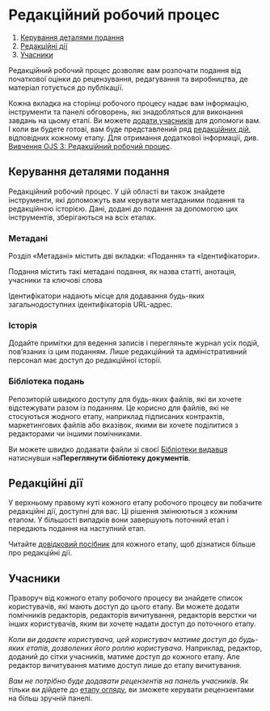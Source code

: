 # Редакційний робочий процес

1. [Керування деталями подання](editorial-workflow#manage-submission-details)
1. [Редакційні дії](editorial-workflow#editorial-actions)
1. [Учасники](editorial-workflow#participants)

Редакційний робочий процес дозволяє вам розпочати подання від початкової оцінки до рецензування, редагування та виробництва, де матеріал готується до публікації.

Кожна вкладка на сторінці робочого процесу надає вам інформацію, інструменти та панелі обговорень, які знадобляться для виконання завдань на цьому етапі. Ви можете [додати учасників](editorial-workflow#participants) для допомоги вам. І коли ви будете готові, вам буде представлений ряд [редакційних дій](editorial-workflow#editorial-actions), відповідних кожному етапу. Для отримання додаткової інформації, див. [Вивчення OJS 3: Редакційний робочий процес](https://docs.pkp.sfu.ca/learning-ojs/en/editorial-workflow).

## <a name="manage-submission-details"></a>Керування деталями подання

Редакційний робочий процес. У цій області ви також знайдете інструменти, які допоможуть вам керувати метаданими подання та редакційною історією. Дані, додані до подання за допомогою цих інструментів, зберігаються на всіх етапах.

### <a name="metadata"></a>Метадані

Розділ «Метадані» містить дві вкладки: «Подання» та «Ідентифікатори».

Подання містить такі метадані подання, як назва статті, анотація, учасники та ключові слова

Ідентифікатори надають місце для додавання будь-яких загальнодоступних ідентифікаторів URL-адрес.

### <a name="editorial-history"></a>Історія

Додайте примітки для ведення записів і перегляньте журнал усіх подій, пов’язаних із цим поданням. Лише редакційний та адміністративний персонал має доступ до редакційної історії.

### <a name="submission-library"></a>Бібліотека подань

Репозиторій швидкого доступу для будь-яких файлів, які ви хочете відстежувати разом із поданням. Це корисно для файлів, які не стосуються жодного етапу, наприклад підписаних контрактів, маркетингових файлів або вказівок, якими ви хочете поділитися з редакторами чи іншими помічниками.

Ви можете швидко додавати файли зі своєї [Бібліотеки видавця](settings/workflow-settings#publisher) натиснувши на**Переглянути бібліотеку документів**.

## <a name="editorial-actions"></a>Редакційні дії

У верхньому правому куті кожного етапу робочого процесу ви побачите редакційні дії, доступні для вас. Ці рішення змінюються з кожним етапом. У більшості випадків вони завершують поточний етап і передають подання на наступний етап.

Читайте [довідковий посібник](https://docs.pkp.sfu.ca/learning-ojs/en/editorial-workflow) для кожного етапу, щоб дізнатися більше про редакційні дії.

## <a name="participants"></a>Учасники

Праворуч від кожного етапу робочого процесу ви знайдете список користувачів, які мають доступ до цього етапу. Ви можете додати помічників редакторів, редакторів вичитування, редакторів верстки чи інших користувачів, яким ви хочете надати доступ до поточного етапу.

*Коли ви додаєте користувача, цей користувач матиме доступ до будь-яких етапів, дозволених його роллю користувача*. Наприклад, редактор, доданий до сітки учасників, матиме доступ до кожного етапу. Але редактор вичитування матиме доступ лише до етапу вичитування.

*Вам не потрібно буде додавати рецензентів на панель учасників*. Як тільки ви дійдете до [етапу огляду](editorial-workflow/review), ви зможете керувати рецензентами на більш зручній панелі.
